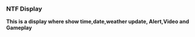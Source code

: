 ### NTF Display
<b> This is a display where show time,date,weather update, Alert,Video and Gameplay 
</b>


